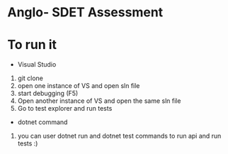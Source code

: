 # Anglo- SDET Assessment

# To run it
* Visual Studio
1. git clone
2. open one instance of VS and open sln file
3. start debugging (F5)
4. Open another instance of VS and open the same sln file
5. Go to test explorer and run tests

* dotnet command
1. you can user dotnet run and dotnet test commands to run api and run tests :)
